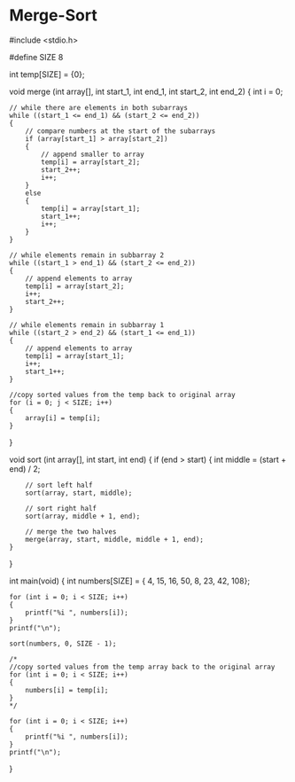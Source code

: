 # Merge-Sort

#include <stdio.h>

#define SIZE 8

int temp[SIZE] = {0};

void merge (int array[], int start_1, int end_1, int start_2, int end_2)
{
    int i = 0;
    
    // while there are elements in both subarrays 
    while ((start_1 <= end_1) && (start_2 <= end_2))
    {
        // compare numbers at the start of the subarrays 
        if (array[start_1] > array[start_2])
        {
            // append smaller to array 
            temp[i] = array[start_2];
            start_2++; 
            i++;
        }
        else
        {
            temp[i] = array[start_1];
            start_1++; 
            i++;
        }
    }
    
    // while elements remain in subbarray 2
    while ((start_1 > end_1) && (start_2 <= end_2))
    {
        // append elements to array 
        temp[i] = array[start_2];
        i++; 
        start_2++;
    }
    
    // while elements remain in subbarray 1
    while ((start_2 > end_2) && (start_1 <= end_1))
    {
        // append elements to array 
        temp[i] = array[start_1];
        i++; 
        start_1++;
    }
    
    //copy sorted values from the temp back to original array 
    for (i = 0; j < SIZE; i++)
    {
        array[i] = temp[i];
    }
    
}

void sort (int array[], int start, int end)
{
    if (end > start)
    {
        int middle = (start + end) / 2;

        // sort left half
        sort(array, start, middle);

        // sort right half
        sort(array, middle + 1, end);

        // merge the two halves
        merge(array, start, middle, middle + 1, end);
    }
}

int main(void)
{
    int numbers[SIZE] = { 4, 15, 16, 50, 8, 23, 42, 108};
    
    for (int i = 0; i < SIZE; i++)
    {
        printf("%i ", numbers[i]);
    }
    printf("\n");
    
    sort(numbers, 0, SIZE - 1);
    
    /*
    //copy sorted values from the temp array back to the original array 
    for (int i = 0; i < SIZE; i++)
    {
        numbers[i] = temp[i];
    }
    */
 
    for (int i = 0; i < SIZE; i++)
    {
        printf("%i ", numbers[i]);
    }
    printf("\n");
}
